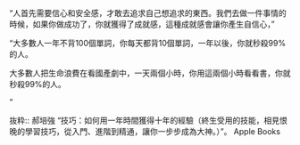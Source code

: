 “人首先需要信心和安全感，才敢去追求自己想追求的東西。我們去做一件事情的時候，如果你做成功了，你就獲得了成就感，這種成就感會讓你產生自信心，”

“大多數人一年不背100個單詞，你每天都背10個單詞，一年以後，你就秒殺99%的人。

大多數人把生命浪費在看國產劇中，一天兩個小時，你用這兩個小時看看書，你就秒殺99%的人。

”

抜粋:: 郝培強  “技巧：如何用一年時間獲得十年的經驗（終生受用的技能，相見恨晚的學習技巧，從入門、進階到精通，讓你一步步成為大神。）”。 Apple Books  
